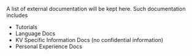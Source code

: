 A list of external documentation will be kept here. Such documentation includes
- Tutorials
- Language Docs
- KV Specific Information Docs (no confidential information)
- Personal Experience Docs